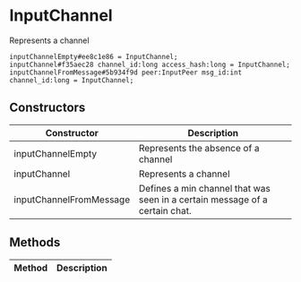 # InputChannel
Represents a channel

```
inputChannelEmpty#ee8c1e86 = InputChannel;
inputChannel#f35aec28 channel_id:long access_hash:long = InputChannel;
inputChannelFromMessage#5b934f9d peer:InputPeer msg_id:int channel_id:long = InputChannel;
```

## Constructors
| Constructor | Description |
| ---- | ----------- |
| inputChannelEmpty | Represents the absence of a channel |
| inputChannel | Represents a channel |
| inputChannelFromMessage | Defines a min channel that was seen in a certain message of a certain chat. |


## Methods
| Method | Description |
| ---- | ----------- |


